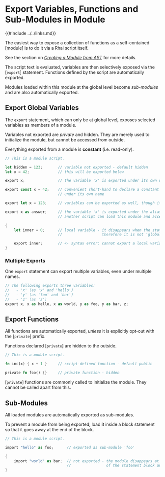Export Variables, Functions and Sub-Modules in Module
===================================================

{{#include ../../links.md}}


The easiest way to expose a collection of functions as a self-contained [module] is to do it via a Rhai script itself.

See the section on [_Creating a Module from AST_]({{rootUrl}}/rust/modules/ast.md) for more details.

The script text is evaluated, variables are then selectively exposed via the [`export`] statement.
Functions defined by the script are automatically exported.

Modules loaded within this module at the global level become _sub-modules_ and are also automatically exported.


Export Global Variables
----------------------

The `export` statement, which can only be at global level, exposes selected variables as members of a module.

Variables not exported are _private_ and hidden. They are merely used to initialize the module,
but cannot be accessed from outside.

Everything exported from a module is **constant** (i.e. read-only).

```rust , no_run
// This is a module script.

let hidden = 123;       // variable not exported - default hidden
let x = 42;             // this will be exported below

export x;               // the variable 'x' is exported under its own name

export const x = 42;    // convenient short-hand to declare a constant and export it
                        // under its own name

export let x = 123;     // variables can be exported as well, though it'll still be constant

export x as answer;     // the variable 'x' is exported under the alias 'answer'
                        // another script can load this module and access 'x' as 'module::answer'

{
    let inner = 0;      // local variable - it disappears when the statement block ends,
                        //                  therefore it is not 'global' and cannot be exported

    export inner;       // <- syntax error: cannot export a local variable
}
```

### Multiple Exports

One `export` statement can export multiple variables, even under multiple names.

```rust , no_run
// The following exports three variables:
//   - 'x' (as 'x' and 'hello')
//   - 'y' (as 'foo' and 'bar')
//   - 'z' (as 'z')
export x, x as hello, x as world, y as foo, y as bar, z;
```


Export Functions
----------------

All functions are automatically exported, _unless_ it is explicitly opt-out with the [`private`] prefix.

Functions declared [`private`] are hidden to the outside.

```rust , no_run
// This is a module script.

fn inc(x) { x + 1 }     // script-defined function - default public

private fn foo() {}     // private function - hidden
```

[`private`] functions are commonly called to initialize the module.
They cannot be called apart from this.


Sub-Modules
-----------

All loaded modules are automatically exported as sub-modules.

To prevent a module from being exported, load it inside a block statement so that it goes away at the
end of the block.

```rust , no_run
// This is a module script.

import "hello" as foo;      // exported as sub-module 'foo'

{
    import "world" as bar;  // not exported - the module disappears at the end
                            //                of the statement block and is not 'global'
}
```
